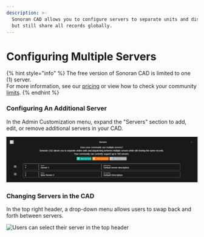 ```yaml
---
description: >-
  Sonoran CAD allows you to configure servers to separate units and dispatchers,
  but still share all records globally.
---
```


# Configuring Multiple Servers

{% hint style="info" %}
The free version of Sonoran CAD is limited to one (1) server.\
For more information, see our [pricing](../../pricing/faq/) or view how to check your community [limits](../getting-started/view-your-limits.md).
{% endhint %}

### Configuring An Additional Server

In the Admin Customization menu, expand the "Servers" section to add, edit, or remove additional servers in your CAD.

![Additional servers are configured in the customization menu](../../.gitbook/assets/servers.PNG)

### Changing Servers in the CAD

In the top right header, a drop-down menu allows users to swap back and forth between servers.

![Users can select their server in the top header](../../.gitbook/assets/switch\_server.PNG)

